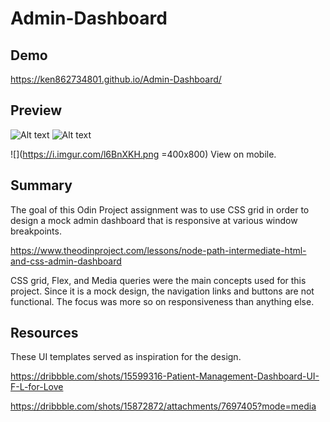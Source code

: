 # Admin-Dashboard
## Demo
https://ken862734801.github.io/Admin-Dashboard/

## Preview 
![Alt text](https://i.imgur.com/PlCzfrd.png) ![Alt text](https://i.imgur.com/ZOBV2jQ.png)

![](https://i.imgur.com/l6BnXKH.png =400x800)
View on mobile.

## Summary
The goal of this Odin Project assignment was to use CSS grid in order to design a mock admin dashboard that is responsive at various window breakpoints.

https://www.theodinproject.com/lessons/node-path-intermediate-html-and-css-admin-dashboard

CSS grid, Flex, and Media queries were the main concepts used for this project. Since it is a mock design, the navigation links and buttons are not functional. The focus was more so on responsiveness than anything else.

## Resources
These UI templates served as inspiration for the design. 

https://dribbble.com/shots/15599316-Patient-Management-Dashboard-UI-F-L-for-Love

https://dribbble.com/shots/15872872/attachments/7697405?mode=media

